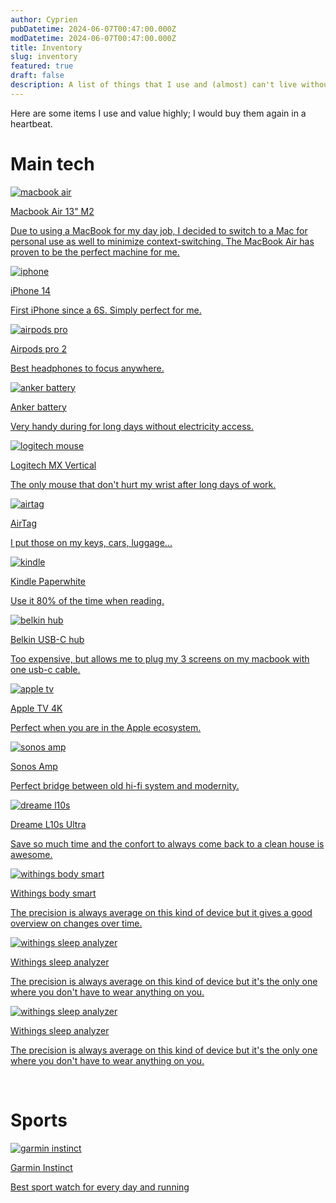 ```yaml
---
author: Cyprien
pubDatetime: 2024-06-07T00:47:00.000Z
modDatetime: 2024-06-07T00:47:00.000Z
title: Inventory
slug: inventory
featured: true
draft: false
description: A list of things that I use and (almost) can't live without
---
```


Here are some items I use and value highly; I would buy them again in a heartbeat.

# Main tech

<div class="inventory-container">
  <a href="https://www.apple.com/fr/macbook-air/">
    <img alt="macbook air" src="/assets/images/inventory/macbook.png"/>
    <p class="title">Macbook Air 13" M2</p>
    <p class="description">Due to using a MacBook for my day job, I decided to switch to a Mac for personal use as well to minimize context-switching. The MacBook Air has proven to be the perfect machine for me.</p>
  </a>

  <a href="https://www.apple.com/fr/shop/buy-iphone/iphone-14">
    <img alt="iphone" src="/assets/images/inventory/iphone.png"/>
    <p class="title">iPhone 14</p>
    <p class="description">First iPhone since a 6S. Simply perfect for me.</p>
  </a>

  <a href="https://www.apple.com/fr/airpods-pro/">
    <img alt="airpods pro" src="/assets/images/inventory/airpods.png"/>
    <p class="title">Airpods pro 2</p>
    <p class="description">Best headphones to focus anywhere.</p>
  </a>

  <a href="https://www.anker.com/fr/products/a1654-maggo-6600mah-qi2-batterie-externe-magsafe-compatible">
    <img alt="anker battery" src="/assets/images/inventory/battery.png"/>
    <p class="title">Anker battery</p>
    <p class="description">Very handy during for long days without electricity access.</p>
  </a>

   <a href="https://www.logitech.com/fr-fr/products/mice/mx-vertical-ergonomic-mouse.910-005448.html">
    <img alt="logitech mouse" src="/assets/images/inventory/mouse.png"/>
    <p class="title">Logitech MX Vertical</p>
    <p class="description">The only mouse that don't hurt my wrist after long days of work.</p>
  </a>

  <a href="https://www.apple.com/fr/airtag/">
    <img alt="airtag" src="/assets/images/inventory/airtag.png"/>
    <p class="title">AirTag</p>
    <p class="description">I put those on my keys, cars, luggage...</p>
  </a>

  <a href="https://www.amazon.fr/kindle-paperwhite-16-gb-desormais-dote-dun-ecran-68-et-dun-eclairage-chaud-reglable-sans-publicites/dp/B09TMF6742/">
    <img alt="kindle" src="/assets/images/inventory/kindle.png"/>
    <p class="title">Kindle Paperwhite</p>
    <p class="description">Use it 80% of the time when reading.</p>
  </a>

  <a href="https://www.belkin.com/fr/station-d%27accueil-universelle-usb-creg-triple%C2%A0affichage/P-INC007.html">
    <img alt="belkin hub" src="/assets/images/inventory/belkin_hub.png"/>
    <p class="title">Belkin USB-C hub</p>
    <p class="description">Too expensive, but allows me to plug my 3 screens on my macbook with one usb-c cable.</p>
  </a>

  <a href="https://www.apple.com/fr/apple-tv-4k/">
    <img alt="apple tv" src="/assets/images/inventory/apple_tv.png"/>
    <p class="title">Apple TV 4K</p>
    <p class="description">Perfect when you are in the Apple ecosystem.</p>
  </a>

  <a href="https://www.sonos.com/fr-fr/shop/amp">
    <img alt="sonos amp" src="/assets/images/inventory/sonos_amp.png"/>
    <p class="title">Sonos Amp</p>
    <p class="description">Perfect bridge between old hi-fi system and modernity.</p>
  </a>

  <a href="https://fr.dreametech.com/products/dreamebot-l10s-ultra">
    <img alt="dreame l10s" src="/assets/images/inventory/dreame_l10s.png"/>
    <p class="title">Dreame L10s Ultra</p>
    <p class="description">Save so much time and the confort to always come back to a clean house is awesome.</p>
  </a>

  <a href="https://www.withings.com/fr/fr/body-smart">
    <img alt="withings body smart" src="/assets/images/inventory/withings_body_smart.png"/>
    <p class="title">Withings body smart</p>
    <p class="description">The precision is always average on this kind of device but it gives a good overview on changes over time.</p>
  </a>

  <a href="https://www.withings.com/fr/fr/sleep-analyzer/shop">
    <img alt="withings sleep analyzer" src="/assets/images/inventory/withings_sleep.png"/>
    <p class="title">Withings sleep analyzer</p>
    <p class="description">The precision is always average on this kind of device but it's the only one where you don't have to wear anything on you.</p>
  </a>

  <a href="https://www.withings.com/fr/fr/sleep-analyzer/shop">
    <img alt="withings sleep analyzer" src="/assets/images/inventory/withings_sleep.png"/>
    <p class="title">Withings sleep analyzer</p>
    <p class="description">The precision is always average on this kind of device but it's the only one where you don't have to wear anything on you.</p>
  </a>
</div>

<br/>

# Sports

<div class="inventory-container">
  <a href="https://www.garmin.com/fr-FR/p/621802">
    <img alt="garmin instinct" src="/assets/images/inventory/garmin.png"/>
    <p class="title">Garmin Instinct</p>
    <p class="description">Best sport watch for every day and running</p>
  </a>
</div>
